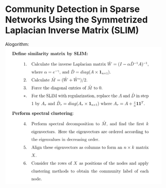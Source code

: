 # Community Detection in Sparse Networks Using the Symmetrized Laplacian Inverse Matrix (SLIM)
Alogorithm:
![Figure 1-1](https://github.com/yningc/SLIM/blob/master/Algorithm.png?raw=true "Figure 1-1")
